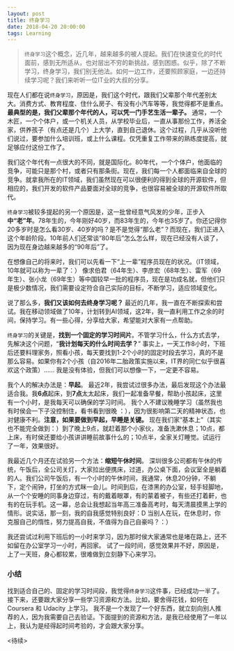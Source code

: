 ```yaml
---
layout: post
title: 终身学习
date: 2018-04-20 20:00:00
tags: Learning
---
```


> `终身学习`这个概念，近几年，越来越多的被人提起。我们在快速变化的时代面前，感到无所适从，也对层出不穷的新挑战，感到困惑。似乎，除了不断学习，终身学习，我们别无他法。如何一边工作，还要照顾家庭，一边还持续学习呢？我们来听听一位IT业的大叔的分享。

现在人们都在说`终身学习`，原因是，我们这个时代，跟我们父辈那个年代差别太大。消费方式、教育程度、住什么房子、有没有小汽车等等，我觉得都不是重点。 **最典型的是，我们父辈那个年代的人，可以凭一门手艺生活一辈子。** 通常，一个木匠，一个个体户，或一个机关人员，从学校毕业后，一直从事那份工作，养活全家，供养孩子（有点还是几个）上大学，直到自己退休。这个过程，几乎从没听他们说过，要参加什么培训班，或上什么课程。仅凭重复工作带来的熟练度提高，就足够应付这份工作了。

我们这个年代有一点很大的不同，就是国际化。80年代，一个个体户，他面临的竞争，可能只是那个村，或者只有那条街。现在，我们每一个人都面临来自全球的竞争。就拿我所在的IT领域，我们虽然现在可以很便利的得到全球的开源软件，但相应的，我们开发的软件产品要面对全球的竞争，也很容易被全球的开源软件所取代。

`终身学习`被较多提起的另一个原因是，这一批曾经意气风发的少年，正步入**中“老”年**。78年生的，今年刚好40岁，而83年生的，今年也35岁了。你还记得你20多岁时是怎么看30岁、40岁的吗？是不是觉得“那么老”？而现在，我们正进入这个年龄阶段。10年前人们还常谈“80年后”怎么怎么样，现在已经没有人谈了，因为现在身边越来越多的“90年后”了。

在想像自己的将来时，我们可以先看一下“上一辈”程序员现在的状况。（IT领域，10年就可以称为一辈了：）
像求伯君（64年生）、李彦宏（68年生）、雷军（69年生）、张小龙（69年生）等中国较早一批的程序员，现在是功成名就，但他们只是极少数情况，我们需要设定符合自己实际的目标，不断学习，适应领域变化。

说了那么多，**我们又该如何去终身学习呢？**
最近的几年，我一直在不断探索和尝试。我在移动领域做了10年，计划转到AI领域，这2年，我一直利用工作之余的时间，保持学习。有一些心得，分享给大家，希望能对大家有一点帮助。

`终身学习`的关键是，**找到一个固定的学习时间片**。不管学习什么，什么方式去学，先解决这个问题，“**我计划每天的什么时间去学？**”
事实上，一天工作8小时，下班后还要料理家务，照看小孩，每天要找到1-2个小时的固定时段去学习，真的不是那么容易。如果你有2个小孩（自2016年二胎政策实施以来，IT界的同仁似乎很喜欢这个政策）...... 我是没有体验，但我们可以想像一下，一定更不容易。

我个人的解决办法是：**早起**。
最近2年，我尝试过很多办法，最后发现这个办法最适合我。我**6点**起床，到**7点**太太起床，我们一起准备早餐，帮助小孩起床，这里有一个小时，是我每天可以确保的学习时间。
我个人不建议晚睡学习（虽然我也有时侯会一下子没控制住，看书看到很晚 ：），因为很影响第二天的精神状态，也对健康不利。**注意，如果要做到早起，早睡是关键。** 现在我们家“基本上”（其实也不能完全做到：）到了晚上9点，就赶着那个小家伙，准备洗漱休息；10点，都上床，有时侯还要给小孩讲讲睡前故事什么的；10点半，全家关灯睡觉。试运行了一年，效果很好。

我最近几个月还在试验另一个方法：**缩短午休时间**。
深圳很多公司都有午休的传统，午饭后，全公司关灯，大家拉出便携床，过道，办公桌下面，会议室全是躺着的人。我们公司午饭后，有一个小时的午休时间，我通常，休息20分钟，不躺下，定个闹钟，打坐的方式眯一会儿。时间到后，在漆黑的办公室，轻手轻脚地，从一个个安睡的同事身边穿过，有的戴着眼罩，有的蒙着被子，有些还打着鼾，也有的在玩手机。这一幕，总会让我想起当年高三准备高考时，每天清晨摸黑上学的情形。说实话，那一刻，我的自我感觉特别良好：D 当别人在玩，在休息时，你克服自己的惰性，努力提高自我，不值得为自己自豪吗？：）

我还尝试过利用下班后的一小时来学习，因为那时侯大家通常也是堵在路上，还不如留在办公室学习一小时，再回家。
试了一段时间，感觉效果并不好，原因是，上了一天班，身心都较累，很难做到立刻静下心来学习。

### 小结

找到适合自己的、固定的学习时间段，我觉得`终身学习`这件事，已经成功一半了。
接下来，还要跟大家分享一些学习资源和方法。比如，要舍得花钱，如何在 Coursera 和 Udacity 上学习。
我不是一个发现了一个好东西，就立刻向别人推荐的人，因为我需要自己去验证。下面提到的资源和方法，是我已经使用了一年以上，我认为是经得起时间考验的，才会跟大家分享。

<待续>
